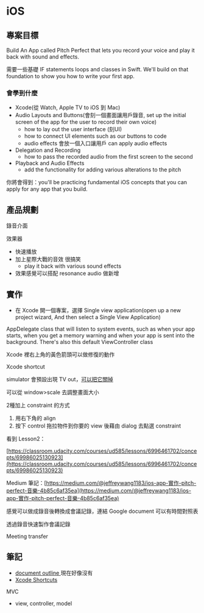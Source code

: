 # iOS

## 專案目標

Build An App called Pitch Perfect that lets you record your voice and play it back with sound and effects.

需要一些基礎 IF statements loops and classes in Swift. We'll build on that foundation to show you how to write your first app.

### 會學到什麼

* Xcode\(從 Watch, Apple TV to iOS 到 Mac\)
* Audio Layouts and Buttons\(會刻一個畫面讓用戶錄音, set up the initial screen of the app for the user to record their own voice\)
  * how to lay out the user interface \(刻UI\)
  * how to connect UI elements such as our buttons to code
  * audio effects 會放一個入口讓用戶 can apply audio effects
* Delegation and Recording
  * how to pass the recorded audio from the first screen to the second
* Playback and Audio Effects
  * add the functionality for adding various alterations to the pitch

你將會得到：you'll be practicing fundamental iOS concepts that you can apply for any app that you build.

## 產品規劃

錄音介面

效果器

* 快速播放
* 加上星際大戰的音效 很搞笑
  * play it back with various sound effects
* 效果感覺可以搭配 resonance audio 做新增

## 實作

* 在 Xcode 開一個專案，選擇 Single view application\(open up a new project wizard, And then select a Single View Application\)

AppDelegate class that will listen to system events, such as when your app starts, when you get a memory warning and when your app is sent into the background. There's also this default ViewController class



Xcode 裡右上角的黃色箭頭可以做修復的動作

Xcode shortcut

simulator 會預設出現 TV out，[可以把它關掉](https://stackoverflow.com/questions/29721782/xcode-disable-tv-out-window)

可以從 window&gt;scale 去調整畫面大小

2種加上 constraint 的方式

1. 用右下角的 align
2. 按下 control 拖拉物件到你要的 view 後藉由 dialog 去點選 constraint





看到 Lesson2：

[https://classroom.udacity.com/courses/ud585/lessons/6996461702/concepts/69986025130923](https://classroom.udacity.com/courses/ud585/lessons/6996461702/concepts/69986025130923)

Medium 筆記：[https://medium.com/@jeffreywang1183/ios-app-實作-pitch-perfect-音樂-4b85c6af35ea](https://medium.com/@jeffreywang1183/ios-app-實作-pitch-perfect-音樂-4b85c6af35ea)

感覺可以做成錄音後轉換成會議記錄，連結 Google document 可以有時間對照表

透過錄音快速製作會議記錄

Meeting transfer

## 筆記

* [document outline ](https://www.youtube.com/watch?v=3YnJEwNr3ck) 現在好像沒有
* [Xcode Shortcuts](https://classroom.udacity.com/courses/ud585/lessons/6994652511/concepts/9736c9fa-55ae-4c4b-b317-0ffcfcb80fae)



MVC

* view, controller, model







### 

